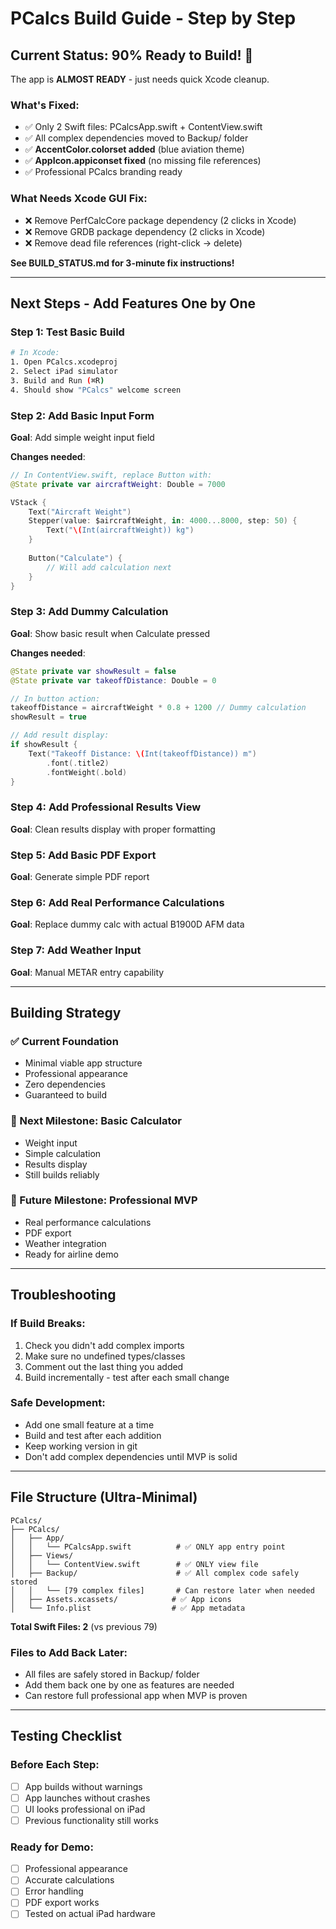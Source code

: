 # PCalcs Build Guide - Step by Step

## Current Status: 90% Ready to Build! 🎯

The app is **ALMOST READY** - just needs quick Xcode cleanup.

### What's Fixed:
- ✅ Only 2 Swift files: PCalcsApp.swift + ContentView.swift
- ✅ All complex dependencies moved to Backup/ folder  
- ✅ **AccentColor.colorset added** (blue aviation theme)
- ✅ **AppIcon.appiconset fixed** (no missing file references)
- ✅ Professional PCalcs branding ready

### What Needs Xcode GUI Fix:
- ❌ Remove PerfCalcCore package dependency (2 clicks in Xcode)
- ❌ Remove GRDB package dependency (2 clicks in Xcode)  
- ❌ Remove dead file references (right-click → delete)

**See BUILD_STATUS.md for 3-minute fix instructions!**

---

## Next Steps - Add Features One by One

### Step 1: Test Basic Build
```bash
# In Xcode:
1. Open PCalcs.xcodeproj
2. Select iPad simulator
3. Build and Run (⌘R)
4. Should show "PCalcs" welcome screen
```

### Step 2: Add Basic Input Form
**Goal**: Add simple weight input field

**Changes needed**:
```swift
// In ContentView.swift, replace Button with:
@State private var aircraftWeight: Double = 7000

VStack {
    Text("Aircraft Weight")
    Stepper(value: $aircraftWeight, in: 4000...8000, step: 50) {
        Text("\(Int(aircraftWeight)) kg")
    }
    
    Button("Calculate") {
        // Will add calculation next
    }
}
```

### Step 3: Add Dummy Calculation
**Goal**: Show basic result when Calculate pressed

**Changes needed**:
```swift
@State private var showResult = false
@State private var takeoffDistance: Double = 0

// In button action:
takeoffDistance = aircraftWeight * 0.8 + 1200 // Dummy calculation
showResult = true

// Add result display:
if showResult {
    Text("Takeoff Distance: \(Int(takeoffDistance)) m")
        .font(.title2)
        .fontWeight(.bold)
}
```

### Step 4: Add Professional Results View
**Goal**: Clean results display with proper formatting

### Step 5: Add Basic PDF Export
**Goal**: Generate simple PDF report

### Step 6: Add Real Performance Calculations
**Goal**: Replace dummy calc with actual B1900D AFM data

### Step 7: Add Weather Input
**Goal**: Manual METAR entry capability

---

## Building Strategy

### ✅ Current Foundation
- Minimal viable app structure
- Professional appearance
- Zero dependencies
- Guaranteed to build

### 🎯 Next Milestone: Basic Calculator
- Weight input
- Simple calculation 
- Results display
- Still builds reliably

### 🎯 Future Milestone: Professional MVP
- Real performance calculations
- PDF export
- Weather integration
- Ready for airline demo

---

## Troubleshooting

### If Build Breaks:
1. Check you didn't add complex imports
2. Make sure no undefined types/classes
3. Comment out the last thing you added
4. Build incrementally - test after each small change

### Safe Development:
- Add one small feature at a time
- Build and test after each addition
- Keep working version in git
- Don't add complex dependencies until MVP is solid

---

## File Structure (Ultra-Minimal)

```
PCalcs/
├── PCalcs/
│   ├── App/
│   │   └── PCalcsApp.swift          # ✅ ONLY app entry point
│   ├── Views/
│   │   └── ContentView.swift        # ✅ ONLY view file
│   ├── Backup/                      # ✅ All complex code safely stored
│   │   └── [79 complex files]       # Can restore later when needed
│   ├── Assets.xcassets/            # ✅ App icons
│   └── Info.plist                  # ✅ App metadata
```

**Total Swift Files: 2** (vs previous 79)

### Files to Add Back Later:
- All files are safely stored in Backup/ folder
- Add them back one by one as features are needed
- Can restore full professional app when MVP is proven

---

## Testing Checklist

### Before Each Step:
- [ ] App builds without warnings
- [ ] App launches without crashes  
- [ ] UI looks professional on iPad
- [ ] Previous functionality still works

### Ready for Demo:
- [ ] Professional appearance
- [ ] Accurate calculations
- [ ] Error handling
- [ ] PDF export works
- [ ] Tested on actual iPad hardware